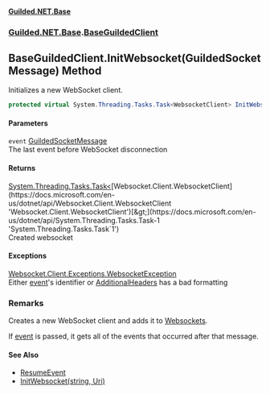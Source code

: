 
#### [Guilded.NET.Base](Guilded_NET_Base 'Guilded_NET_Base')
### [Guilded.NET.Base](Guilded_NET_Base#Guilded_NET_Base 'Guilded.NET.Base').[BaseGuildedClient](BaseGuildedClient 'Guilded.NET.Base.BaseGuildedClient')
## BaseGuildedClient.InitWebsocket(GuildedSocketMessage) Method
Initializes a new WebSocket client.  
```csharp
protected virtual System.Threading.Tasks.Task<WebsocketClient> InitWebsocket(Guilded.NET.Base.Events.GuildedSocketMessage @event);
```

#### Parameters
<a name='Guilded_NET_Base_BaseGuildedClient_InitWebsocket(Guilded_NET_Base_Events_GuildedSocketMessage)_event'></a>
`event` [GuildedSocketMessage](GuildedSocketMessage 'Guilded.NET.Base.Events.GuildedSocketMessage')  
The last event before WebSocket disconnection
  

#### Returns
[System.Threading.Tasks.Task&lt;](https://docs.microsoft.com/en-us/dotnet/api/System.Threading.Tasks.Task-1 'System.Threading.Tasks.Task`1')[Websocket.Client.WebsocketClient](https://docs.microsoft.com/en-us/dotnet/api/Websocket.Client.WebsocketClient 'Websocket.Client.WebsocketClient')[&gt;](https://docs.microsoft.com/en-us/dotnet/api/System.Threading.Tasks.Task-1 'System.Threading.Tasks.Task`1')  
Created websocket

#### Exceptions
[Websocket.Client.Exceptions.WebsocketException](https://docs.microsoft.com/en-us/dotnet/api/Websocket.Client.Exceptions.WebsocketException 'Websocket.Client.Exceptions.WebsocketException')  
Either [event](BaseGuildedClient_InitWebsocket(GuildedSocketMessage)#Guilded_NET_Base_BaseGuildedClient_InitWebsocket(Guilded_NET_Base_Events_GuildedSocketMessage)_event 'Guilded.NET.Base.BaseGuildedClient.InitWebsocket(Guilded.NET.Base.Events.GuildedSocketMessage).event')'s identifier or [AdditionalHeaders](BaseGuildedClient_AdditionalHeaders 'Guilded.NET.Base.BaseGuildedClient.AdditionalHeaders') has a bad formatting
### Remarks
Creates a new WebSocket client and adds it to [Websockets](BaseGuildedClient_Websockets 'Guilded.NET.Base.BaseGuildedClient.Websockets').



If [event](BaseGuildedClient_InitWebsocket(GuildedSocketMessage)#Guilded_NET_Base_BaseGuildedClient_InitWebsocket(Guilded_NET_Base_Events_GuildedSocketMessage)_event 'Guilded.NET.Base.BaseGuildedClient.InitWebsocket(Guilded.NET.Base.Events.GuildedSocketMessage).event') is passed, it gets all of the events that occurred after that message.

#### See Also
- [ResumeEvent](ResumeEvent 'Guilded.NET.Base.Events.ResumeEvent')
- [InitWebsocket(string, Uri)](BaseGuildedClient_InitWebsocket(string_Uri) 'Guilded.NET.Base.BaseGuildedClient.InitWebsocket(string, System.Uri)')
